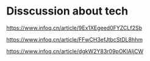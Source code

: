# Disscussion about tech

https://www.infoq.cn/article/9Ex1XEgeed0FYZCLf2Sb

https://www.infoq.cn/article/FFwCH3efJtbcStDL8hhm

https://www.infoq.cn/article/dgkW2Y83r09pOKIAljCW